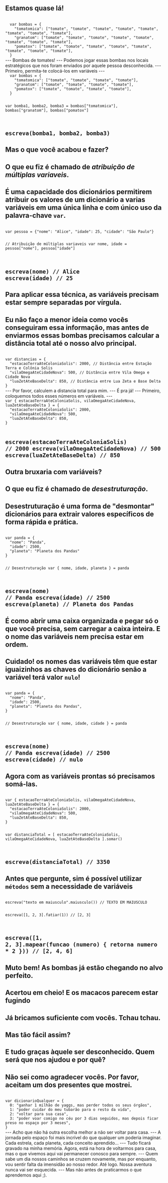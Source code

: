 <Image picture='princesa-flutuando.jpg'>Estamos quase lá!</Image>
---
<Code>
  var bombas = {
    "tomatomica": ["tomate", "tomate", "tomate", "tomate", "tomate", "tomate", "tomate", "tomate"],
    "granatom": ["tomate", "tomate", "tomate", "tomate", "tomate", "tomate", "tomate", "tomate"],
    "pomatox": ["tomate", "tomate", "tomate", "tomate", "tomate", "tomate", "tomate", "tomate"],
  }
</Code>
---
<Image picture='princesa-animada.jpg'>Bombas de tomates!</Image>
---
<Text picture='panda-pensando.jpg'>Podemos jogar essas bombas nos locais estratégicos que nos foram enviados por aquele pessoa desconhecida.</Text>
---
<Text picture='panda-segurando-bambu-de-pe.jpg'>Primeiro, permita-te colocá-los em variáveis</Text>
---
<Code exec>
  var bombas = {
    "tomatomica": ["tomate", "tomate", "tomate", "tomate"],
    "granatom": ["tomate", "tomate", "tomate", "tomate"],
    "pomatox": ["tomate", "tomate", "tomate", "tomate"],
  }

  var bomba1, bomba2, bomba3 = bombas["tomatomica"], bombas["granatom"], bombas["pomatox"]

  escreva(bomba1, bomba2, bomba3)
</Code>
---
<User>Mas o que você acabou e fazer?</User>
---
<Text picture='panda-sorrindo.jpg'>O que eu fiz é chamado de *atribuição de múltiplas variaveis*.</Text>
---
<Quote picture='panda-sorrindo-sentado.jpg' title='Atribuição de múltiplas variaveis'>É uma capacidade dos dicionários permitirem atribuir os valores de um dicionário a varias variáveis em uma única linha e com único uso da palavra-chave `var`.</Quote>
---
<Code exec>
var pessoa = {"nome": "Alice", "idade": 25, "cidade": "São Paulo"}

// Atribuição de múltiplas variaveis
var nome, idade = pessoa["nome"], pessoa["idade"]

escreva(nome) // Alice
escreva(idade) // 25
</Code>
---
<Alert picture='panda-olhando-de-lado.jpg'>Para aplicar essa técnica, as variáveis precisam estar sempre separadas por vírgula.</Alert>
---
<Image picture='princesa-flutuando.jpg'>Eu não faço a menor ideia como vocês conseguiram essa informação, mas antes de enviarmos essas bombas precisamos calcular a distância total até o nosso alvo principal.</Image>
---
<Code>
var distancias = {
  "estacaoTerraAteColoniaSolis": 2000, // Distância entre Estação Terra e Colônia Solis
  "vilaOmegaAteCidadeNova": 500, // Distância entre Vila Omega e Cidade Nova
  "luaZetAteBaseDelta": 850, // Distância entre Lua Zeta e Base Delta
}
</Code>
---
<Image picture='princesa-lendo.jpg'>Por favor, calculem a distancia total para mim.</Image>
---
<Text picture='panda-piscando.jpg'>É pra já!</Text>
---
<Text picture='panda-olhando-de-lado.jpg'>Primeiro, coloquemos todos esses números em variáveis.</Text>
---
<Code exec>
var { estacaoTerraAteColoniaSolis, vilaOmegaAteCidadeNova, luaZetAteBaseDelta } = {
  "estacaoTerraAteColoniaSolis": 2000,
  "vilaOmegaAteCidadeNova": 500,
  "luaZetAteBaseDelta": 850,
}

escreva(estacaoTerraAteColoniaSolis) // 2000
escreva(vilaOmegaAteCidadeNova) // 500
escreva(luaZetAteBaseDelta) // 850
</Code>
---
<User>Outra bruxaria com variáveis?</User>
---
<Text picture='panda-sorrindo.jpg'>O que eu fiz é chamado de *desestruturação*.</Text>
---
<Quote picture='panda-sorrindo-deitado.jpg' title='Desestruturação'>Desestruturação é uma forma de "desmontar" dicionários para extrair valores específicos de forma rápida e prática.</Quote>
---
<Code exec>
var panda = {
  "nome": "Panda",
  "idade": 2500,
  "planeta": "Planeta dos Pandas"
}

// Desestruturação
var { nome, idade, planeta } = panda

escreva(nome)   // Panda
escreva(idade)  // 2500
escreva(planeta) // Planeta dos Pandas
</Code>
---
<Quote picture='panda-deslumbrado.jpg'>É como abrir uma caixa organizada e pegar só o que você precisa, sem carregar a caixa inteira. E o nome das variáveis nem precisa estar em ordem.</Quote>
---
<Alert picture='panda-espantado.jpg'>Cuidado! os nomes das variáveis têm que estar iguaizinhos as chaves do dicionário senão a variável terá valor `nulo`!</Alert>
---
<Code exec>
var panda = {
  "nome": "Panda",
  "idade": 2500,
  "planeta": "Planeta dos Pandas",
}

// Desestruturação
var { nome, idade, cidade } = panda

escreva(nome)   // Panda
escreva(idade)  // 2500
escreva(cidade) // nulo
</Code>
---
<Text picture='panda-sorrindo.jpg'>Agora com as variáveis prontas só precisamos somá-las.</Text>
---
<Code exec>
var { estacaoTerraAteColoniaSolis, vilaOmegaAteCidadeNova, luaZetAteBaseDelta } = {
  "estacaoTerraAteColoniaSolis": 2000,
  "vilaOmegaAteCidadeNova": 500,
  "luaZetAteBaseDelta": 850,
}

var distanciaTotal = [
  estacaoTerraAteColoniaSolis, 
  vilaOmegaAteCidadeNova, 
  luaZetAteBaseDelta
].somar()

escreva(distanciaTotal) // 3350
</Code>
---
<Text picture='panda-piscando-sentado.jpg'>Antes que pergunte, sim é possível utilizar `métodos` sem a necessidade de variáveis</Text>
---
<Code exec>
escreva("texto em maiusculo".maiusculo()) // TEXTO EM MAIUSCULO

escreva([1, 2, 3].fatiar(1)) // [2, 3]

escreva([1, 2, 3].mapear(funcao (numero) {
  retorna numero * 2
})) // [2, 4, 6]
</Code>
---
<Image picture='princesa-animada.jpg'>Muto bem! As bombas já estão chegando no alvo perfeito.</Image>
---
<Text picture='panda-espantado.jpg'>Acertou em cheio! E os macacos parecem estar fugindo</Text>
---
<Image picture='salmonense-dando-tchau.jpg'>Já bricamos suficiente com vocês. Tchau tchau.</Image>
---
<User>Mas tão fácil assim?</User>
---
<Text picture='panda-pensando.jpg'>E tudo graças àquele ser desconhecido. Quem será que nos ajudou e por quê?</Text>
---
<Image picture='princesa-soltando-fogos.jpg'>Não sei como agradecer vocês. Por favor, aceitam um dos presentes que mostrei.</Image>
---
<Code>
var dicionarioQualquer = {
  0: "ganhar 1 milhão de yaggs, mas perder todos os seus órgãos",
  1: "poder cuidar do meu tubarão para o resto da vida",
  2: "voltar para sua casa",
  3: "poder voar comigo no céu por 3 dias seguidos, mas depois ficar preso no espaço por 3 meses",
}
</Code>
---
<Text picture='panda-triste.jpg'>Acho que não há outra escolha melhor a não ser voltar para casa.</Text>
---
<Text picture='panda-sentado-com-mochila.jpg'>A jornada pelo espaço foi mais incrível do que qualquer um poderia imaginar. Cada estrela, cada planeta, cada conceito aprendido...</Text>
---
<Text picture='panda-pulando-de-alegria.jpg'>Tudo ficará gravado na minha memória. Agora, está na hora de voltarmos para casa, mas o que vivemos aqui vai permanecer conosco para sempre.</Text>
---
<Text picture='panda-fazendo-coracao.jpg'>Quem sabe um dia nossos caminhos se cruzem novamente, mas por enquanto, vou sentir falta da imensidão ao nosso redor. Até logo. Nossa aventura nunca vai ser esquecida.</Text>
---
<Text picture='panda.jpg'>Mas não antes de praticarmos o que aprendemos aqui ;).</Text>